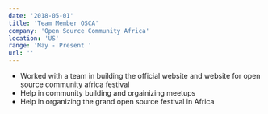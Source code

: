 ```yaml
---
date: '2018-05-01'
title: 'Team Member OSCA'
company: 'Open Source Community Africa'
location: 'US'
range: 'May - Present '
url: ''
---
```


- Worked with a team in building the official website and website for open source community africa festival
- Help in community building and orgainizing meetups
- Help in organizing the grand open source festival in Africa
